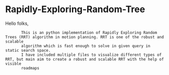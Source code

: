 # Rapidly-Exploring-Random-Tree

Hello folks,

           This is an python implementation of Rapidly Exploring Random Trees (RRT) algorithm in motion planning. RRT is one of the robust and scalable
           algorithm which is fast enough to solve in given query in static search space.
           I have included multiple files to visualize different types of RRT, but main aim to create a robust and scalable RRT with the help of visible 
           roadmaps 
           
